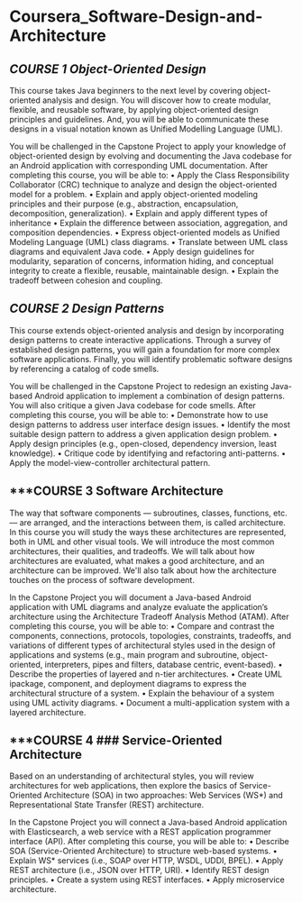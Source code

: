 # Coursera_Software-Design-and-Architecture

## ***COURSE 1 Object-Oriented Design***

This course takes Java beginners to the next level by covering object-oriented analysis and design. You will discover how to create modular, flexible, and reusable software, by applying object-oriented design principles and guidelines. And, you will be able to communicate these designs in a visual notation known as Unified Modelling Language (UML).

You will be challenged in the Capstone Project to apply your knowledge of object-oriented design by evolving and documenting the Java codebase for an Android application with corresponding UML documentation. After completing this course, you will be able to: • Apply the Class Responsibility Collaborator (CRC) technique to analyze and design the object-oriented model for a problem. • Explain and apply object-oriented modeling principles and their purpose (e.g., abstraction, encapsulation, decomposition, generalization). • Explain and apply different types of inheritance • Explain the difference between association, aggregation, and composition dependencies. • Express object-oriented models as Unified Modeling Language (UML) class diagrams. • Translate between UML class diagrams and equivalent Java code. • Apply design guidelines for modularity, separation of concerns, information hiding, and conceptual integrity to create a flexible, reusable, maintainable design. • Explain the tradeoff between cohesion and coupling.

## ***COURSE 2 Design Patterns***

This course extends object-oriented analysis and design by incorporating design patterns to create interactive applications. Through a survey of established design patterns, you will gain a foundation for more complex software applications. Finally, you will identify problematic software designs by referencing a catalog of code smells.

You will be challenged in the Capstone Project to redesign an existing Java-based Android application to implement a combination of design patterns. You will also critique a given Java codebase for code smells. After completing this course, you will be able to: • Demonstrate how to use design patterns to address user interface design issues. • Identify the most suitable design pattern to address a given application design problem. • Apply design principles (e.g., open-closed, dependency inversion, least knowledge). • Critique code by identifying and refactoring anti-patterns. • Apply the model-view-controller architectural pattern.

## ***COURSE 3 Software Architecture

The way that software components — subroutines, classes, functions, etc. — are arranged, and the interactions between them, is called architecture. In this course you will study the ways these architectures are represented, both in UML and other visual tools. We will introduce the most common architectures, their qualities, and tradeoffs. We will talk about how architectures are evaluated, what makes a good architecture, and an architecture can be improved. We'll also talk about how the architecture touches on the process of software development.

In the Capstone Project you will document a Java-based Android application with UML diagrams and analyze evaluate the application’s architecture using the Architecture Tradeoff Analysis Method (ATAM). After completing this course, you will be able to: • Compare and contrast the components, connections, protocols, topologies, constraints, tradeoffs, and variations of different types of architectural styles used in the design of applications and systems (e.g., main program and subroutine, object-oriented, interpreters, pipes and filters, database centric, event-based). • Describe the properties of layered and n-tier architectures. • Create UML ipackage, component, and deployment diagrams to express the architectural structure of a system. • Explain the behaviour of a system using UML activity diagrams. • Document a multi-application system with a layered architecture.

## ***COURSE 4 ### Service-Oriented Architecture

Based on an understanding of architectural styles, you will review architectures for web applications, then explore the basics of Service-Oriented Architecture (SOA) in two approaches: Web Services (WS*) and Representational State Transfer (REST) architecture.

In the Capstone Project you will connect a Java-based Android application with Elasticsearch, a web service with a REST application programmer interface (API). After completing this course, you will be able to: • Describe SOA (Service-Oriented Architecture) to structure web-based systems. • Explain WS* services (i.e., SOAP over HTTP, WSDL, UDDI, BPEL). • Apply REST architecture (i.e., JSON over HTTP, URI). • Identify REST design principles. • Create a system using REST interfaces. • Apply microservice architecture.